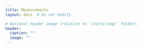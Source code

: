 ```yaml
---
title: Measurements
layout: docs  # Do not modify.

# Optional header image (relative to `static/img/` folder).
header:
  caption: ""
  image: ""
---
```


